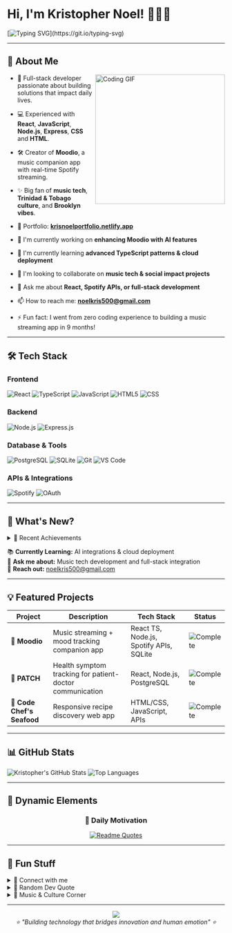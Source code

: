 # Hi, I'm Kristopher Noel! 👨🏾‍💻
[![Typing SVG](https://readme-typing-svg.demolab.com?font=Press+Start+2P&size=16&pause=1000&color=22C55E&width=900&lines=Full-stack+dev+building+music+%26+emotion+tech.)](https://git.io/typing-svg)

---

## 🚀 About Me

<img align="right" alt="Coding GIF" width="300" src="https://media2.giphy.com/media/v1.Y2lkPTc5MGI3NjExa2lyam4yMzR2d296cmhlcGtjNzgwNGcxc3U4ZjRvdW1mMzM1MzhlcSZlcD12MV9pbnRlcm5hbF9naWZfYnlfaWQmY3Q9Zw/Npdl9kOaKFJHuRCBGx/giphy.gif" />

- 🌟 Full-stack developer passionate about building solutions that impact daily lives.
- 💻 Experienced with **React**, **JavaScript**, **Node.js**, **Express**, **CSS** and **HTML**.
- 🛠 Creator of **Moodio**, a music companion app with real-time Spotify streaming.
- ✨ Big fan of **music tech**, **Trinidad & Tobago culture**, and **Brooklyn vibes**.
- 📂 Portfolio: **[krisnoelportfolio.netlify.app](https://krisnoelportfolio.netlify.app/)**

- 🔭 I'm currently working on **enhancing Moodio with AI features**
- 🌱 I'm currently learning **advanced TypeScript patterns & cloud deployment**
- 👯 I'm looking to collaborate on **music tech & social impact projects**
- 💬 Ask me about **React, Spotify APIs, or full-stack development**
- 📫 How to reach me: **noelkris500@gmail.com**
- ⚡ Fun fact: I went from zero coding experience to building a music streaming app in 9 months!

---

## 🛠 Tech Stack

### Frontend
![React](https://img.shields.io/badge/-React-61DAFB?logo=react&logoColor=black&style=for-the-badge)
![TypeScript](https://img.shields.io/badge/-TypeScript-3178C6?logo=typescript&logoColor=white&style=for-the-badge)
![JavaScript](https://img.shields.io/badge/-JavaScript-F7DF1E?logo=javascript&logoColor=black&style=for-the-badge)
![HTML5](https://img.shields.io/badge/-HTML5-E34F26?logo=html5&logoColor=white&style=for-the-badge)
![CSS](https://img.shields.io/badge/-CSS-1572B6?logo=css3&logoColor=white&style=for-the-badge)

### Backend
![Node.js](https://img.shields.io/badge/-Node.js-339933?logo=nodedotjs&logoColor=white&style=for-the-badge)
![Express.js](https://img.shields.io/badge/-Express.js-000000?logo=express&logoColor=white&style=for-the-badge)

### Database & Tools
![PostgreSQL](https://img.shields.io/badge/-PostgreSQL-336791?logo=postgresql&logoColor=white&style=for-the-badge)
![SQLite](https://img.shields.io/badge/-SQLite-07405E?logo=sqlite&logoColor=white&style=for-the-badge)
![Git](https://img.shields.io/badge/-Git-F05032?logo=git&logoColor=white&style=for-the-badge)
![VS Code](https://img.shields.io/badge/-VS%20Code-007ACC?logo=visual-studio-code&logoColor=white&style=for-the-badge)

### APIs & Integrations
![Spotify](https://img.shields.io/badge/-Spotify%20API-1DB954?logo=spotify&logoColor=white&style=for-the-badge)
![OAuth](https://img.shields.io/badge/-OAuth%202.0-4285F4?logo=google&logoColor=white&style=for-the-badge)

---

## 📢 What's New?

<details>
<summary>🎉 Recent Achievements</summary>

- ✅ **Completed Moodio** - Full-stack music streaming app with mood tracking
- 🏆 **Built real-time Spotify integration** with Web Playback SDK
- 📚 **Mastered TypeScript** for type-safe React development
- 🚀 **Deployed first production app** with complex API integrations
- 💡 **Led team projects** using Agile methodologies at Marcy Lab

</details>

📚 **Currently Learning:** AI integrations & cloud deployment  
🎯 **Ask me about:** Music tech development and full-stack integration  
📩 **Reach out:** noelkris500@gmail.com

---

## 💡 Featured Projects

<div align="center">

| Project | Description | Tech Stack | Status |
|---------|-------------|------------|--------|
| **🎵 Moodio** | Music streaming + mood tracking companion app | React TS, Node.js, Spotify APIs, SQLite | ![Complete](https://img.shields.io/badge/Status-Complete-success) |
| **🏥 PATCH** | Health symptom tracking for patient-doctor communication | React, Node.js, PostgreSQL | ![Complete](https://img.shields.io/badge/Status-Complete-success) |
| **🦐 Code Chef's Seafood** | Responsive recipe discovery web app | HTML/CSS, JavaScript, APIs | ![Complete](https://img.shields.io/badge/Status-Complete-success) |

</div>

---

## 📊 GitHub Stats
![Kristopher's GitHub Stats](https://github-readme-stats.vercel.app/api?username=KrisNoel23&show_icons=true&theme=dark&hide_rank=true&include_all_commits=true&count_private=true)
![Top Languages](https://github-readme-stats.vercel.app/api/top-langs/?username=KrisNoel23&layout=compact&theme=dark&include_all_commits=true&count_private=true&langs_count=8)

---

## 🔮 Dynamic Elements

<div align="center">

### 💭 Daily Motivation
[![Readme Quotes](https://quotes-github-readme.vercel.app/api?type=horizontal&theme=dark&quote=From%20zero%20coding%20experience%20to%20building%20music%20streaming%20apps%20-%20anything%20is%20possible&author=Kristopher)](https://github.com/piyushsuthar/github-readme-quotes)

</div>

---

## 🌟 Fun Stuff

<details>
<summary>📱 Connect with me</summary>

<div align="center">

[![LinkedIn](https://img.shields.io/badge/LinkedIn-0077B5?style=for-the-badge&logo=linkedin&logoColor=white)](https://www.linkedin.com/in/kristhesoftwareengineer/)
[![Portfolio](https://img.shields.io/badge/Portfolio-22C55E?style=for-the-badge&logo=About.me&logoColor=white)](https://krisnoelportfolio.netlify.app/)
[![Email](https://img.shields.io/badge/Email-D14836?style=for-the-badge&logo=gmail&logoColor=white)](mailto:noelkris500@gmail.com)

</div>

</details>

<details>
<summary>💭 Random Dev Quote</summary>
<div align="center">

![Quote](https://quotes-github-readme.vercel.app/api?type=horizontal&theme=tokyonight)

</div>
</details>

<details>
<summary>🎵 Music & Culture Corner</summary>

**Brooklyn Roots:** Born and raised in Brooklyn, NY  
**Cultural Heritage:** Trinidad & Tobago family background  
**Musical Journey:** From music lover to building music streaming technology  
**Coding Vibes:** Lo-fi beats + Caribbean rhythms + focus music  
**Latest Achievement:** "Built a Spotify-quality music app in my first year coding!" 🎵

</details>

---

<div align="center">
  <img src="https://capsule-render.vercel.app/api?type=waving&color=22C55E&height=120&section=footer" />
</div>

<div align="center">
  <i>⭐️ "Building technology that bridges innovation and human emotion" ⭐️</i>
</div>
